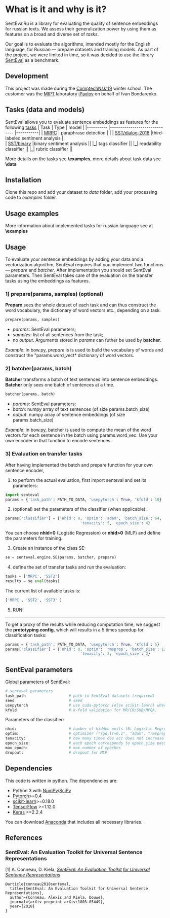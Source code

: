 # What is it and why is it?


SentEvalRu is a library for evaluating the quality of sentence embeddings for russian texts. We assess their generalization power by using them as features on a broad and diverse set of *tasks*.

Our goal is to evaluate the algorithms, intended mostly for the English language, for Russian — prepare datasets and training models. As part of the project, we were limited in time, so it was decided to use the library [SentEval](https://arxiv.org/abs/1803.05449) as a benchmark.

## Development 

This project was made during the [ComptechNsk'19](http://comptech.nsk.su/) winter school. The customer was the [MIPT](https://mipt.ru/english/) laboratory [iPavlov](https://ipavlov.ai/) on behalf of Ivan Bondarenko.


## Tasks (data and models)
SentEval allows you to evaluate sentence embeddings as features for the following [tasks](\data\README.md)
| Task     	| Type                         	| model | 
|----------	|------------------------------	|-----------| 
| [MRPC](https://github.com/Koziev/NLP_Datasets/tree/master/ParaphraseDetection/Data) | paraphrase detection | | 
| [SST/dialog-2016](http://www.dialog-21.ru/evaluation/2016/sentiment/) |third-labeled sentiment analysis  	||    
| [SST/binary](http://study.mokoron.com/) |binary sentiment analysis  	|| 
|[_](https://tatianashavrina.github.io/taiga_site/downloads)| tags classifier || 
|[_](https://tatianashavrina.github.io/taiga_site/downloads)| readability classifier || 
|[_](https://tatianashavrina.github.io/taiga_site/downloads)| rubric classifier  || 

More details on the tasks see **\examples**, more details about task data see **\data**

## Installation

Clone this repo and add your dataset to *data* folder, add your processing code to  *examples* folder.

## Usage examples

More information about implemented tasks for russian language see at **\examples**

## Usage

To evaluate your sentence embeddings by adding your data and a vectorization algorithm, SentEval requires that you implement two functions — *prepare* and *batcher*. After implementation you should set SentEval parameters. Then SentEval takes care of the evaluation on the transfer tasks using the embeddings as features.

### 1) prepare(params, samples) (optional)

**Prepare** sees the whole dataset of each task and can thus construct the word vocabulary, the dictionary of word vectors etc., depending on a task.

 ```python
 prepare(params, samples) 
 ```
 - *params*: SentEval parameters;
 - *samples*: list of all sentences from the task;
 - no *output*. Arguments stored in *params* can futher be used by **batcher**.

*Example*: in bow.py, *prepare* is is used to build the vocabulary of words and construct the "params.word_vect* dictionary of word vectors.

### 2) batcher(params, batch)

**Batcher** transforms a batch of text sentences into sentence embeddings. **Batcher** only sees one batch of sentences at a time.
 ```python
 batcher(params, batch)
 ```
- *params*: SentEval parameters;
- *batch*: numpy array of text sentences (of size params.batch_size)
- *output*: numpy array of sentence embeddings (of size params.batch_size)

*Example*: in bow.py, batcher is used to compute the mean of the word vectors for each sentence in the batch using params.word_vec. Use your own encoder in that function to encode sentences.

### 3) Evaluation on transfer tasks

After having implemented the batch and prepare function for your own sentence encoder,

1) to perform the actual evaluation, first import senteval and set its parameters:
```python
import senteval
params = {'task_path': PATH_TO_DATA, 'usepytorch': True, 'kfold': 10}
```

2) (optional) set the parameters of the classifier (when applicable):
```python
params['classifier'] = {'nhid': 0, 'optim': 'adam', 'batch_size': 64,
                                 'tenacity': 5, 'epoch_size': 4}
```
You can choose **nhid=0** (Logistic Regression) or **nhid>0** (MLP) and define the parameters for training.

3) Create an instance of the class SE:
```python
se = senteval.engine.SE(params, batcher, prepare)
```

4) define the set of transfer tasks and run the evaluation:
```python
tasks = ['MRPC', 'SST2']
results = se.eval(tasks)
```
The current list of available tasks is:
```python
['MRPC', 'SST2', 'SST3' ]
```

5) RUN! 
---
To get a proxy of the results while reducing computation time, we suggest the **prototyping config**, which will results in a 5 times speedup for classification tasks:
```python
params = {'task_path': PATH_TO_DATA, 'usepytorch': True, 'kfold': 5}
params['classifier'] = {'nhid': 0, 'optim': 'rmsprop', 'batch_size': 128,
                                 'tenacity': 3, 'epoch_size': 2}
```

## SentEval parameters
Global parameters of SentEval:
```bash
# senteval parameters
task_path                   # path to SentEval datasets (required)
seed                        # seed
usepytorch                  # use cuda-pytorch (else scikit-learn) where possible
kfold                       # k-fold validation for MR/CR/SUB/MPQA.
```

Parameters of the classifier:
```bash
nhid:                       # number of hidden units (0: Logistic Regression, >0: MLP); Default nonlinearity: Tanh
optim:                      # optimizer ("sgd,lr=0.1", "adam", "rmsprop" ..)
tenacity:                   # how many times dev acc does not increase before training stops
epoch_size:                 # each epoch corresponds to epoch_size pass on the train set
max_epoch:                  # max number of epoches
dropout:                    # dropout for MLP
```

## Dependencies

This code is written in python. The dependencies are:

* Python 3 with [NumPy](http://www.numpy.org/)/[SciPy](http://www.scipy.org/)
* [Pytorch](http://pytorch.org/)>=0.4
* [scikit-learn](http://scikit-learn.org/stable/index.html)>=0.18.0
* [TensorFlow](https://www.tensorflow.org/) >=1.12.0
* [Keras](https://keras.io/) >=2.2.4

You can download [Anaconda](https://www.anaconda.com/distribution/) that includes all necessary libraries. 
## References

### SentEval: An Evaluation Toolkit for Universal Sentence Representations

[1] A. Conneau, D. Kiela, [*SentEval: An Evaluation Toolkit for Universal Sentence Representations*](https://arxiv.org/abs/1803.05449)

```
@article{conneau2018senteval,
  title={SentEval: An Evaluation Toolkit for Universal Sentence Representations},
  author={Conneau, Alexis and Kiela, Douwe},
  journal={arXiv preprint arXiv:1803.05449},
  year={2018}
}
```